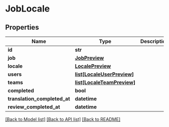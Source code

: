 # JobLocale

## Properties
Name | Type | Description | Notes
------------ | ------------- | ------------- | -------------
**id** | **str** |  | [optional] 
**job** | [**JobPreview**](JobPreview.md) |  | [optional] 
**locale** | [**LocalePreview**](LocalePreview.md) |  | [optional] 
**users** | [**list[LocaleUserPreview]**](LocaleUserPreview.md) |  | [optional] 
**teams** | [**list[LocaleTeamPreview]**](LocaleTeamPreview.md) |  | [optional] 
**completed** | **bool** |  | [optional] 
**translation_completed_at** | **datetime** |  | [optional] 
**review_completed_at** | **datetime** |  | [optional] 

[[Back to Model list]](../README.md#documentation-for-models) [[Back to API list]](../README.md#documentation-for-api-endpoints) [[Back to README]](../README.md)


